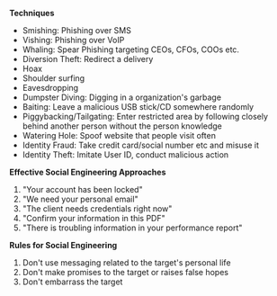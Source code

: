 **Techniques**
- Smishing: Phishing over SMS
- Vishing: Phishing over VoIP
- Whaling: Spear Phishing targeting CEOs, CFOs, COOs etc.
- Diversion Theft: Redirect a delivery
- Hoax
- Shoulder surfing
- Eavesdropping
- Dumpster Diving: Digging in a organization's garbage
- Baiting: Leave a malicious USB stick/CD somewhere randomly
- Piggybacking/Tailgating: Enter restricted area by following closely behind another person without the person knowledge
- Watering Hole: Spoof website that people visit often
- Identity Fraud: Take credit card/social number etc and misuse it
- Identity Theft: Imitate User ID, conduct malicious action

**Effective Social Engineering Approaches**
1. "Your account has been locked"
2. "We need your personal email"
3. "The client needs credentials right now"
4. "Confirm your information in this PDF"
5. "There is troubling information in your performance report"

**Rules for Social Engineering**
1. Don't use messaging related to the target's personal life
2. Don't make promises to the target or raises false hopes
3. Don't embarrass the target
